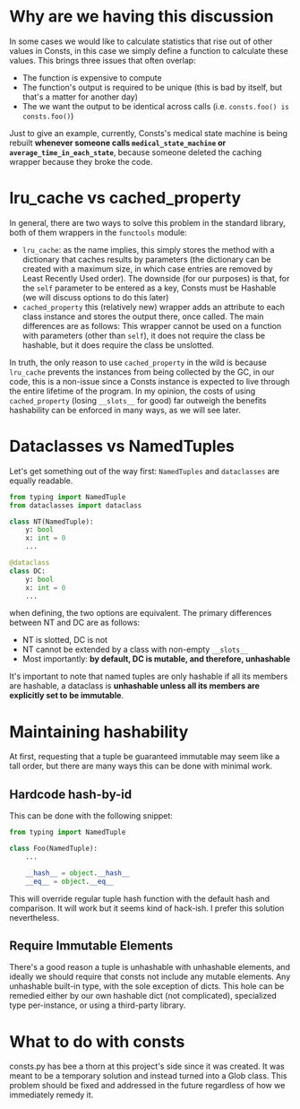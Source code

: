 # Why are we having this discussion
In some cases we would like to calculate statistics that rise out of other values in Consts, in this case we simply define a function to calculate these values. This brings three issues that often overlap:
* The function is expensive to compute
* The function's output is required to be unique (this is bad by itself, but that's a matter for another day)
* The we want the output to be identical across calls (i.e. `consts.foo() is consts.foo()`)

Just to give an example, currently, Consts's medical state machine is being rebuilt **whenever someone calls `medical_state_machine` or `average_time_in_each_state`**, because someone deleted the caching wrapper because they broke the code.
# lru_cache vs cached_property
In general, there are two ways to solve this problem in the standard library, both of them wrappers in the `functools` module: 
* `lru_cache`: as the name implies, this simply stores the method with a dictionary that caches results by parameters (the dictionary can be created with a maximum size, in which case entries are removed by Least Recently Used order). The downside (for our purposes) is that, for the `self` parameter to be entered as a key, Consts must be Hashable (we will discuss options to do this later)
* `cached_property` this (relatively new) wrapper adds an attribute to each class instance and stores the output there, once called. The main differences are as follows: This wrapper cannot be used on a function with parameters (other than `self`), it does not require the class be hashable, but it does require the class be unslotted.

In truth, the only reason to use `cached_property` in the wild is because `lru_cache` prevents the instances from being collected by the GC, in our code, this is a non-issue since a Consts instance is expected to live through the entire lifetime of the program.
In my opinion, the costs of using `cached_property` (losing `__slots__` for good) far outweigh the benefits hashability can be enforced in many ways, as we will see later.
# Dataclasses vs NamedTuples
Let's get something out of the way first: `NamedTuples` and `dataclasses` are equally readable.
```python
from typing import NamedTuple
from dataclasses import dataclass

class NT(NamedTuple):
    y: bool
    x: int = 0
    ...

@dataclass
class DC:
    y: bool
    x: int = 0
    ...
```
when defining, the two options are equivalent. The primary differences between NT and DC are as follows:
* NT is slotted, DC is not
* NT cannot be extended by a class with non-empty `__slots__`
* Most importantly: **by default, DC is mutable, and therefore, unhashable**

It's important to note that named tuples are only hashable if all its members are hashable, a dataclass is **unhashable unless all its members are explicitly set to be immutable**. 
# Maintaining hashability
At first, requesting that a tuple be guaranteed immutable may seem like a tall order, but there are many ways this can be done with minimal work.
## Hardcode hash-by-id
This can be done with the following snippet:
```python
from typing import NamedTuple

class Foo(NamedTuple):
    ...

    __hash__ = object.__hash__
    __eq__ = object.__eq__
```

This will override regular tuple hash function with the default hash and comparison. It will work but it seems kind of hack-ish. I prefer this solution nevertheless.
## Require Immutable Elements
There's a good reason a tuple is unhashable with unhashable elements, and ideally we should require that consts not include any mutable elements. Any unhashable built-in type, with the sole exception of dicts. This hole can be remedied either by our own hashable dict (not complicated), specialized type per-instance, or using a third-party library.
# What to do with consts
consts.py has bee a thorn at this project's side since it was created. It was meant to be a temporary solution and instead turned into a Glob class. This problem should be fixed and addressed in the future regardless of how we immediately remedy it.